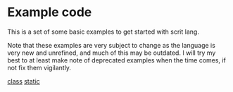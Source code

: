 # Example code

This is a set of some basic examples to get started with scrit lang.

Note that these examples are very subject to change as the language is very new and unrefined, and much of this may be outdated.
I will try my best to at least make note of deprecated examples when the time comes, if not fix them vigilantly.


[class](class.scrit)
[static](static.scrit)
